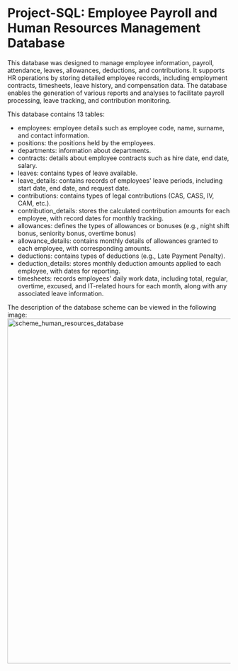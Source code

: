 # Project-SQL: Employee Payroll and Human Resources Management Database 

This database was designed to manage employee information, payroll, attendance, leaves, allowances, deductions, and contributions. It supports HR operations by storing detailed employee records, including employment contracts, timesheets, leave history, and compensation data. The database enables the generation of various reports and analyses to facilitate payroll processing, leave tracking, and contribution monitoring.

This database contains 13 tables:  
* employees: employee details such as employee code, name, surname, and contact information.  
* positions: the positions held by the employees.  
* departments: information about departments.  
* contracts: details about employee contracts such as hire date, end date, salary.  
* leaves: contains types of leave available.  
* leave_details: contains records of employees' leave periods, including start date, end date, and request date.  
* contributions: contains types of legal contributions (CAS, CASS, IV, CAM, etc.).  
* contribution_details: stores the calculated contribution amounts for each employee, with record dates for monthly tracking.  
* allowances: defines the types of allowances or bonuses (e.g., night shift bonus, seniority bonus, overtime bonus)  
* allowance_details: contains monthly details of allowances granted to each employee, with corresponding amounts.  
* deductions: contains types of deductions (e.g., Late Payment Penalty).  
* deduction_details: stores monthly deduction amounts applied to each employee, with dates for reporting.  
* timesheets: records employees' daily work data, including total, regular, overtime, excused, and IT-related hours for each month, along with any associated leave information.  
                
The description of the database scheme can be viewed in the following image:
<img width="1185" height="779" alt="scheme_human_resources_database" src="https://github.com/user-attachments/assets/1f0a669b-450f-4e9f-b1f8-6214dd01fdc4" />

